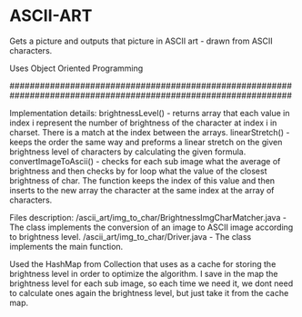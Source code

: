 # ASCII-ART

Gets a picture and outputs that picture in ASCII art - drawn from ASCII characters.

 Uses Object Oriented Programming
 
 ################################################################################################################

Implementation details:
brightnessLevel() - returns array that each value in index i represent the number of brightness of the character
at index i in charset. There is a match at the index between the arrays.
linearStretch() - keeps the order the same way and preforms a linear stretch on the given brightness level of
characters by calculating the given formula.
convertImageToAscii() - checks for each sub image what the average of brightness and then checks by for loop
what the value of the closest brightness of char. The function keeps the index of this value and then inserts
to the new array the character at the same index at the array of characters.

Files description:
/ascii_art/img_to_char/BrightnessImgCharMatcher.java - The class implements the conversion of an image to ASCII image
according to brightness level.
/ascii_art/img_to_char/Driver.java - The class implements the main function.

Used the HashMap from Collection that uses as a cache for storing the brightness level in order to
optimize the algorithm. I save in the map the brightness level for each sub image, so each time we need it, we
dont need to calculate ones again the brightness level, but just take it from the cache map.
